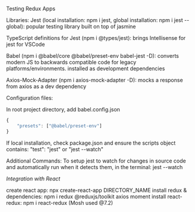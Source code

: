 Testing Redux Apps

Libraries:
 Jest (local installation:  npm i jest, global installation:  npm i jest --global):  popular testing library built on top of jasmine

 TypeScript definitions for Jest (npm i @types/jest): brings Intellisense for jest for VSCode

Babel (npm i @babel/core @babel/preset-env babel-jest -D):  converts modern JS to backwards compatible code for legacy platforms/environments. installed as development dependencies

Axios-Mock-Adapter (npm i axios-mock-adapter -D): mocks a response from axios as a dev dependency

Configuration files:

In root project directory, add babel.config.json
```js
{
	"presets": ["@babel/preset-env"]
}
```
If local installation, check package.json and ensure the scripts object contains: "test": "jest"  or "jest --watch"

Additional Commands:
To setup jest to watch for changes in source code and automatically run when it detects them, in the terminal:  jest --watch

*Integration with React*

create react app:  npx create-react-app DIRECTORY_NAME
install redux & dependencies:  npm i redux @reduxjs/toolkit axios moment
install react-redux:  npm i react-redux (Mosh used @7.2)